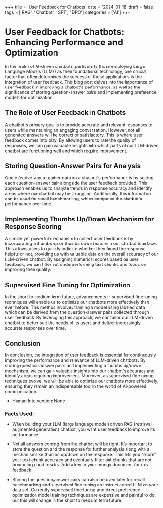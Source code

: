
+++
title = 'User Feedback for Chatbots'
date = '2024-01-18'
draft = false
tags = ['RAG', ' Chatbot', ' SFT', ' DPO']
categories = ['AI']
+++

 # User Feedback for Chatbots: Enhancing Performance and Optimization

In the realm of AI-driven chatbots, particularly those employing Large Language Models (LLMs) as their foundational technology, one crucial factor that often determines the success of these applications is the integration of user feedback. This blog post delves into the importance of user feedback in improving a chatbot's performance, as well as the significance of storing question-answer pairs and implementing preference models for optimization.

## The Role of User Feedback in Chatbots

A chatbot's primary goal is to provide accurate and relevant responses to users while maintaining an engaging conversation. However, not all generated answers will be correct or satisfactory. This is where user feedback comes into play. By allowing users to rate the quality of responses, we can gain valuable insights into which parts of our LLM-driven chatbot are functioning well and which require improvement.

## Storing Question-Answer Pairs for Analysis

One effective way to gather data on a chatbot's performance is by storing each question-answer pair alongside the user feedback provided. This approach enables us to analyze trends in response accuracy and identify areas where our chatbot may be struggling. Additionally, this information can be used for recall benchmarking, which compares the chatbot's performance over time.

## Implementing Thumbs Up/Down Mechanism for Response Scoring

A simple yet powerful mechanism to collect user feedback is by incorporating a thumbs up or thumbs down feature in our chatbot interface. This allows users to quickly indicate whether they found the response helpful or not, providing us with valuable data on the overall accuracy of our LLM-driven chatbot. By assigning numerical scores based on user feedback, we can filter out underperforming text chunks and focus on improving their quality.

## Supervised Fine Tuning for Optimization

In the short to medium term future, advancements in supervised fine tuning techniques will enable us to optimize our chatbots more effectively than ever before. This method involves training a model using labeled data, which can be derived from the question-answer pairs collected through user feedback. By leveraging this approach, we can tailor our LLM-driven chatbot to better suit the needs of its users and deliver increasingly accurate responses over time.

## Conclusion

In conclusion, the integration of user feedback is essential for continuously improving the performance and relevance of LLM-driven chatbots. By storing question-answer pairs and implementing a thumbs up/down mechanism, we can gain valuable insights into our chatbot's accuracy and identify areas requiring improvement. Moreover, as supervised fine tuning techniques evolve, we will be able to optimize our chatbots more effectively, ensuring they remain an indispensable tool in the world of AI-powered communication.
 * Human Intervention: None

### Facts Used:
* When building your LLM (large language model) driven RAG (retrieval augmented generation) chatbot, you want user feedback to improve its performance.
* Not all answers coming from the chatbot will be right.  It’s important to store the question and the response for further analysis along with a mechanism like thumbs up/down on the response.  This lets you “score” your text chunk accuracy and eventually filter out chunks that are not producing good results.  Add a key in your mongo document for this feedback.
* Storing the question/answer pairs can also be used later for recall benchmarking and supervised fine tuning an instruct-tuned LLM on your data set.  Currently supervised fine tuning and direct preference optimization model training techniques are expensive and painful to do, but this will change in the short to medium term future.
